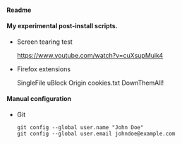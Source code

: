 #### Readme

#### My experimental post-install scripts.

- Screen tearing test

    https://www.youtube.com/watch?v=cuXsupMuik4  

- Firefox extensions

    SingleFile
    uBlock Origin
    cookies.txt
    DownThemAll!

#### Manual configuration

- Git
    
    ```
    git config --global user.name "John Doe"
    git config --global user.email johndoe@example.com
    ```


